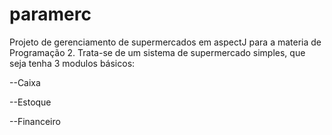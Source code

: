 # paramerc
Projeto de gerenciamento de supermercados em aspectJ para a materia de Programação 2.
Trata-se de um sistema de supermercado simples, que seja tenha 3 modulos básicos:

--Caixa

--Estoque

--Financeiro
